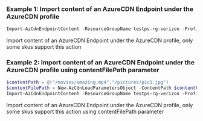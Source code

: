 ### Example 1: Import content of an AzureCDN Endpoint under the AzureCDN profile
```powershell
Import-AzCdnEndpointContent -ResourceGroupName testps-rg-verizon -ProfileName verzioncdn001 -EndpointName verzionendptest001 -ContentPath @("/movies/hello","/pictures/pic1.jpg") 
```

Import content of an AzureCDN Endpoint under the AzureCDN profile, only some skus support this action


### Example 2: Import content of an AzureCDN Endpoint under the AzureCDN profile using contentFilePath parameter
```powershell
$contentPath = @("/movies/amazing.mp4","/pictures/pic1.jpg")
$contentFilePath = New-AzCdnLoadParametersObject -ContentPath $contentPath
Import-AzCdnEndpointContent -ResourceGroupName testps-rg-verizon -ProfileName verzioncdn001 -EndpointName verzionendptest001 -ContentFilePath $contentFilePath
```

Import content of an AzureCDN Endpoint under the AzureCDN profile, only some skus support this action using contentFilePath parameter


